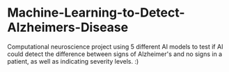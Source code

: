 # Machine-Learning-to-Detect-Alzheimers-Disease
Computational neuroscience project using 5 different AI models to test if AI could detect the difference between signs of Alzheimer's and no signs in a patient, as well as indicating severity levels. :)
